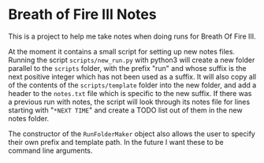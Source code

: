 # Breath of Fire III Notes

This is a project to help me take notes when doing runs for Breath Of Fire III.

At the moment it contains a small script for setting up new notes files. Running the script `scripts/new_run.py` with python3 will create a new folder parallel to the `scripts` folder, with the prefix "run" and whose suffix is the next positive integer which has not been used as a suffix. It will also copy all of the contents of the `scripts/template` folder into the new folder, and add a header to the `notes.txt` file which is specific to the new suffix. If there was a previous run with notes, the script will look through its notes file for lines starting with "`*NEXT TIME`" and create a TODO list out of them in the new notes folder.  

The constructor of the `RunFolderMaker` object also allows the user to specify their own prefix and template path. In the future I want these to be command line arguments.